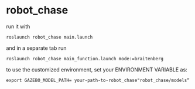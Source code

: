 # robot_chase

run it with 
```
roslaunch robot_chase main.launch
```
and in a separate tab run 
```
roslaunch robot_chase main_function.launch mode:=braitenberg
```
to use the customized environment, set your ENVIRONMENT VARIABLE as:
```
export GAZEBO_MODEL_PATH= your-path-to-robot_chase"robot_chase/models“
```
